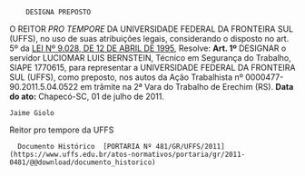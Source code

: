         DESIGNA PREPOSTO  

 O REITOR *PRO TEMPORE*  DA UNIVERSIDADE FEDERAL DA FRONTEIRA SUL (UFFS), no uso de suas atribuições legais, considerando o disposto no art. 5º da [LEI Nº 9.028, DE 12 DE ABRIL DE 1995](http://www.planalto.gov.br/ccivil_03/LEIS/L9028.htm), Resolve:   **Art. 1º**  DESIGNAR o servidor LUCIOMAR LUIS BERNSTEIN, Técnico em Segurança do Trabalho, SIAPE 1770615, para representar a UNIVERSIDADE FEDERAL DA FRONTEIRA SUL (UFFS), como preposto, nos autos da Ação Trabalhista nº 0000477-90.2011.5.04.0522 em trâmite na 2ª Vara do Trabalho de Erechim (RS).        **Data do ato:** Chapecó-SC, 01 de julho de 2011.   
 

    Jaime Giolo    
 Reitor pro tempore da UFFS 

      Documento Histórico  [PORTARIA Nº 481/GR/UFFS/2011](https://www.uffs.edu.br/atos-normativos/portaria/gr/2011-0481/@@download/documento_historico)     
      